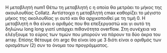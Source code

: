 Η μεταβλητή num1
Θέτω τη μεταβλητή c η οποία θα μετράει το μήκος της ακουλουθίας Collatz. Αντίστοιχα η μεταβλητή cmax καθορίζει το μέγιστο μήκος της ακολουθίας γι αυτό και θα αρχικοποιθεί με τη τιμή 0.
Η μεταβλητή n θα είναι ο αριθμός που θα επεξεργαστώ και γι αυτό τη δηλώνω long long γιατί υπάρχει πιθανότητα overflow.
Στη συνέχεια να ελέγξουμε το εύρος των τιμών που μπορούν να πάρουν τα δύο άκρα του array. Επίσης θέτουμε ότι argc θα είναι ίσο με 3 διότι είναι ο αριθμός των ορισμάτων (2) συν το όνομα του προγράμματος.
